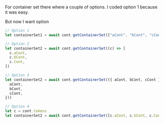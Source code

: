 For container set there where a couple of options.
I coded option 1 because it was easy.

But now I want option

```js
// Option 1
let containerSet1 = await cont.getContainerSet(["aCont", "bCont", "cCont"])

// Option 2
let containerSet2 = await cont.getContainerSet((c) => [
  c.aCont,
  c.bCont,
  c.Cont,
])

// Option 3
let containerSet2 = await cont.getContainerSet(({ aCont, bCont, cCont }) => ({
  aCont,
  bCont,
  cCont,
}))

// Option 4
let c = cont.tokens
let containerSet2 = await cont.getContainerSet([c.aCont, c.bCont, c.Cont])
```
